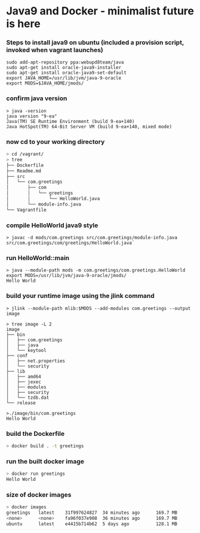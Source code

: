 Java9 and Docker - minimalist future is here
==============================================


### Steps to install java9 on ubuntu (included a provision script, invoked when vagrant launches)

```
sudo add-apt-repository ppa:webupd8team/java
sudo apt-get install oracle-java9-installer
sudo apt-get install oracle-java9-set-default
export JAVA_HOME=/usr/lib/jvm/java-9-oracle
export MODS=$JAVA_HOME/jmods/
```


### confirm java version
```
> java -version
java version "9-ea"
Java(TM) SE Runtime Environment (build 9-ea+140)
Java HotSpot(TM) 64-Bit Server VM (build 9-ea+140, mixed mode)
```

### now cd to your working directory
```bash
> cd /vagrant/
> tree
├── Dockerfile
├── Readme.md
├── src
│   └── com.greetings
│       ├── com
│       │   └── greetings
│       │       └── HelloWorld.java
│       └── module-info.java
└── Vagrantfile
```

### compile HelloWorld java9 style
```
> javac -d mods/com.greetings src/com.greetings/module-info.java src/com.greetings/com/greetings/HelloWorld.java`
```

### run HelloWorld::main
```
> java --module-path mods -m com.greetings/com.greetings.HelloWorld
export MODS=/usr/lib/jvm/java-9-oracle/jmods/
Hello World
```

### build your runtime image using the jlink command
```
> jlink --module-path mlib:$MODS --add-modules com.greetings --output image

> tree image -L 2
image
├── bin
│   ├── com.greetings
│   ├── java
│   └── keytool
├── conf
│   ├── net.properties
│   └── security
├── lib
│   ├── amd64
│   ├── jexec
│   ├── modules
│   ├── security
│   └── tzdb.dat
└── release

>./image/bin/com.greetings 
Hello World
```

### build the Dockerfile
```bash
> docker build . -t greetings
```

### run the built docker image
```bash
> docker run greetings
Hello World
```

### size of docker images
```bash
> docker images 
greetings   latest    31f997624827  34 minutes ago      169.7 MB
<none>      <none>    fa96f037e908  36 minutes ago      169.7 MB
ubuntu      latest    e4415b714b62  5 days ago          128.1 MB
